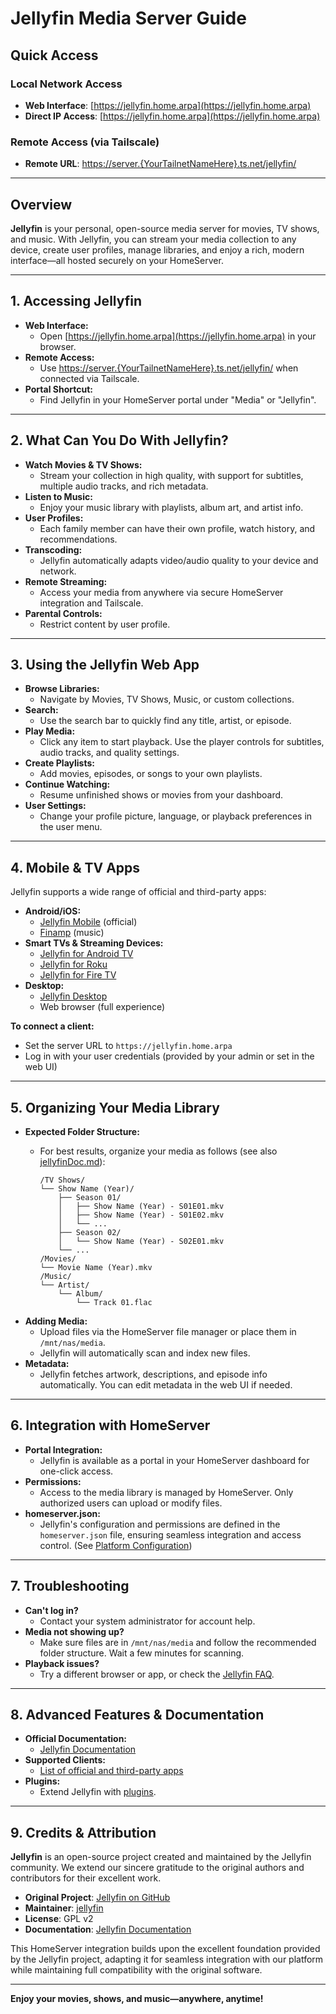 # Jellyfin Media Server Guide

## Quick Access

### Local Network Access
- **Web Interface**: [https://jellyfin.home.arpa](https://jellyfin.home.arpa)
- **Direct IP Access**: [https://jellyfin.home.arpa](https://jellyfin.home.arpa)

### Remote Access (via Tailscale)
- **Remote URL**: [https://server.{YourTailnetNameHere}.ts.net/jellyfin/](https://server.{YourTailnetNameHere}.ts.net/jellyfin/)

---

## Overview

**Jellyfin** is your personal, open-source media server for movies, TV shows, and music. With Jellyfin, you can stream your media collection to any device, create user profiles, manage libraries, and enjoy a rich, modern interface—all hosted securely on your HomeServer.

---

## 1. Accessing Jellyfin

- **Web Interface:**
  - Open [https://jellyfin.home.arpa](https://jellyfin.home.arpa) in your browser.
- **Remote Access:**
  - Use [https://server.{YourTailnetNameHere}.ts.net/jellyfin/](https://server.{YourTailnetNameHere}.ts.net/jellyfin/) when connected via Tailscale.
- **Portal Shortcut:**
  - Find Jellyfin in your HomeServer portal under "Media" or "Jellyfin".

---

## 2. What Can You Do With Jellyfin?

- **Watch Movies & TV Shows:**
  - Stream your collection in high quality, with support for subtitles, multiple audio tracks, and rich metadata.
- **Listen to Music:**
  - Enjoy your music library with playlists, album art, and artist info.
- **User Profiles:**
  - Each family member can have their own profile, watch history, and recommendations.
- **Transcoding:**
  - Jellyfin automatically adapts video/audio quality to your device and network.
- **Remote Streaming:**
  - Access your media from anywhere via secure HomeServer integration and Tailscale.
- **Parental Controls:**
  - Restrict content by user profile.

---

## 3. Using the Jellyfin Web App

- **Browse Libraries:**
  - Navigate by Movies, TV Shows, Music, or custom collections.
- **Search:**
  - Use the search bar to quickly find any title, artist, or episode.
- **Play Media:**
  - Click any item to start playback. Use the player controls for subtitles, audio tracks, and quality settings.
- **Create Playlists:**
  - Add movies, episodes, or songs to your own playlists.
- **Continue Watching:**
  - Resume unfinished shows or movies from your dashboard.
- **User Settings:**
  - Change your profile picture, language, or playback preferences in the user menu.

---

## 4. Mobile & TV Apps

Jellyfin supports a wide range of official and third-party apps:

- **Android/iOS:**
  - [Jellyfin Mobile](https://jellyfin.org/docs/general/clients/mobile/) (official)
  - [Finamp](https://github.com/jmshrv/finamp) (music)
- **Smart TVs & Streaming Devices:**
  - [Jellyfin for Android TV](https://play.google.com/store/apps/details?id=org.jellyfin.androidtv)
  - [Jellyfin for Roku](https://channelstore.roku.com/details/592369/jellyfin)
  - [Jellyfin for Fire TV](https://www.amazon.com/Jellyfin-Team/dp/B07T8ZDTTP)
- **Desktop:**
  - [Jellyfin Desktop](https://github.com/jellyfin/jellyfin-media-player)
  - Web browser (full experience)

**To connect a client:**
- Set the server URL to `https://jellyfin.home.arpa`
- Log in with your user credentials (provided by your admin or set in the web UI)

---

## 5. Organizing Your Media Library

- **Expected Folder Structure:**
  - For best results, organize your media as follows (see also [jellyfinDoc.md](../../../docs/jellyfinDoc.md)):

    ```
    /TV Shows/
    └── Show Name (Year)/
        ├── Season 01/
        │   ├── Show Name (Year) - S01E01.mkv
        │   ├── Show Name (Year) - S01E02.mkv
        │   └── ...
        ├── Season 02/
        │   └── Show Name (Year) - S02E01.mkv
        └── ...
    /Movies/
    └── Movie Name (Year).mkv
    /Music/
    └── Artist/
        └── Album/
            └── Track 01.flac
    ```
- **Adding Media:**
  - Upload files via the HomeServer file manager or place them in `/mnt/nas/media`.
  - Jellyfin will automatically scan and index new files.
- **Metadata:**
  - Jellyfin fetches artwork, descriptions, and episode info automatically. You can edit metadata in the web UI if needed.

---

## 6. Integration with HomeServer

- **Portal Integration:**
  - Jellyfin is available as a portal in your HomeServer dashboard for one-click access.
- **Permissions:**
  - Access to the media library is managed by HomeServer. Only authorized users can upload or modify files.
- **homeserver.json:**
  - Jellyfin's configuration and permissions are defined in the `homeserver.json` file, ensuring seamless integration and access control. (See [Platform Configuration](homeserver.json.md))

---

## 7. Troubleshooting

- **Can't log in?**
  - Contact your system administrator for account help.
- **Media not showing up?**
  - Make sure files are in `/mnt/nas/media` and follow the recommended folder structure. Wait a few minutes for scanning.
- **Playback issues?**
  - Try a different browser or app, or check the [Jellyfin FAQ](https://jellyfin.org/docs/general/faq/).

---

## 8. Advanced Features & Documentation

- **Official Documentation:**
  - [Jellyfin Documentation](https://jellyfin.org/docs/)
- **Supported Clients:**
  - [List of official and third-party apps](https://jellyfin.org/docs/general/clients/overview/)
- **Plugins:**
  - Extend Jellyfin with [plugins](https://jellyfin.org/docs/general/server/plugins/).

---

## 9. Credits & Attribution

**Jellyfin** is an open-source project created and maintained by the Jellyfin community. We extend our sincere gratitude to the original authors and contributors for their excellent work.

- **Original Project**: [Jellyfin on GitHub](https://github.com/jellyfin/jellyfin)
- **Maintainer**: [jellyfin](https://github.com/jellyfin)
- **License**: GPL v2
- **Documentation**: [Jellyfin Documentation](https://jellyfin.org/docs)

This HomeServer integration builds upon the excellent foundation provided by the Jellyfin project, adapting it for seamless integration with our platform while maintaining full compatibility with the original software.

---

**Enjoy your movies, shows, and music—anywhere, anytime!** 